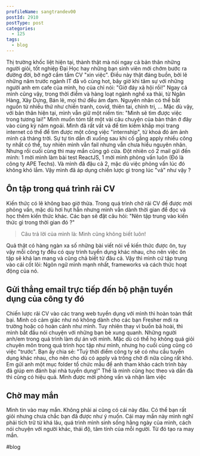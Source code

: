 ```yaml
---
profileName: sangtrandev00
postId: 2910
postType: post
categories:
  - 125
tags:
  - blog
---
```



Thị trường khốc liệt hiện tại, thành thật mà nói ngay cả bản thân những người giỏi, tốt nghiệp Đại Học hay những bạn sinh viên mới chớm bước ra đường đời, bỡ ngỡ cầm tấm CV "xin việc".
Điều này thật đáng buồn, bởi lẽ những năm trước ngành IT đã vô cùng hot, bây giờ khi tâm sự với những người anh em cafe của mình, họ của chỉ nói: "Giờ đáy xã hội rồi!"
Ngay cả mình cũng vậy, trong thời điểm và hàng loạt ngành nghề xa thải, từ Ngân Hàng, Xây Dựng, Bán lẻ, mọi thứ đều ảm đạm. Nguyên nhân có thể bắt nguồn từ nhiều thứ như chiến tranh, covid, thiên tai, chính trị, ...
Mặc dù vậy, với bản thân hiện tại, mình vẫn giữ một niềm tin: "Mình sẽ tìm được việc trong tương lai!"
Mình muốn tóm tắt một vài câu chuyện của bản thân ở đây vào cùng kỳ năm ngoái. Mình đã rất vất vả để tìm kiếm khắp mọi trang internet có thể để tìm được một công việc "internship", từ khoá đó ám ảnh mình cả tháng trời. Sự tự tin dần đi xuống sau khi cố gắng apply nhiều công ty nhất có thể, tuy nhiên mình vẫn fail nhưng vẫn chưa hiểu nguyên nhân. Nhưng rồi cuối cùng thì may mắn cũng gõ cửa. Đột nhiên có 2 mail gửi đến mình: 1 mời mình làm bài test ReactJS, 1 mời mình phỏng vấn luôn (Đó là công ty APE Techs).
Và mình đã đậu cả 2, mặc dù việc phỏng vấn lúc đó không khó lắm.
Vậy mình đã áp dụng chiến lược gì trong lúc "vả" như vậy ?

## Ôn tập trong quá trình rải CV
Kiến thức có lẽ không bao giờ thừa. Trong quá trình chờ rãi CV để được mời phỏng vấn, mặc dù hơi hụt hẫn nhưng mình vẫn dành thời gian để đọc và học thêm kiến thức khác. Các bạn sẽ đặt câu hỏi: "Nên tập trung vào kiến thức gì trong thời gian đó ?"

> Câu trả lời của mình là: Mình cũng không biết luôn!

Quả thật có hàng ngàn xa số những bài viết nói về kiến thức được ôn, tuy vậy mỗi công ty đều có quy trình tuyển dụng khác nhau, cho nên việc ôn tập sẽ khá lan mang và cũng chả biết từ đâu cả. 
Vậy thì mình cứ tập trung vào cái cốt lõi: Ngôn ngữ mình mạnh nhất, frameworks và cách thức hoạt động của nó. 

## Gửi thẳng email trực tiếp đến bộ phận tuyển dụng của công ty đó
Chiến lược rãi CV vào các trang web tuyển dụng với mình thì hoàn toàn thất bại. Mình có cảm giác như nó không dành cho các bạn Fresher mới ra trường hoặc có hoàn cảnh như mình.
Tuy nhiên thay vì buồn bã hoài, thì mình bắt đầu nói chuyện với những bạn bè xung quanh. Những người anh/em trong quá trình làm dự án với mình. Mặc dù có thể họ không quá giỏi chuyên môn trong quá trình học tập như mình, nhưng họ cuối cùng cũng có việc "trước".
Bạn ấy chia sẻ: "Tuỳ thời điểm công ty sẽ có nhu cầu tuyển dụng khác nhau, cho nên cho dù có apply và trông chờ đi nữa cũng rất khó. Em gửi anh một mục folder tổ chức mẫu để anh tham khảo cách trình bày đã giúp em đánh bại nhà tuyển dụng!"
Thế là mình cũng học theo và dần đà thì cũng có hiệu quả. Mình được mời phỏng vấn và nhận làm việc

## Chờ may mắn

Mình tin vào may mắn. Không phải ai cũng có cái này đâu. Có thể bạn rất giỏi nhưng chưa chắc bạn đã được như ý muốn. Cái may mắn này mình nghĩ phải tích trữ từ khá lâu, quá trình mình sinh sống hằng ngày của mình, cách nói chuyện với người khác, thái độ, tâm tính của mỗi người. Từ đó tạo ra may mắn. 

#blog 
